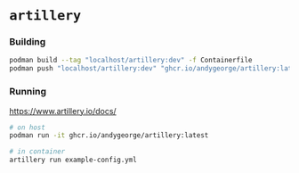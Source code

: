 # `artillery`

### Building

```sh
podman build --tag "localhost/artillery:dev" -f Containerfile
podman push "localhost/artillery:dev" "ghcr.io/andygeorge/artillery:latest"
```

### Running

https://www.artillery.io/docs/

```sh
# on host
podman run -it ghcr.io/andygeorge/artillery:latest

# in container
artillery run example-config.yml
```
